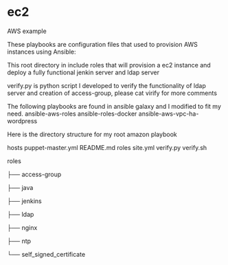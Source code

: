 # ec2
AWS example

These playbooks are configuration files that used to provision AWS instances using Ansible:

This root directory in include roles that will provision a ec2 instance and deploy a fully functional jenkin server and ldap server 

verify.py is python script I developed to verify the functionality of ldap server and creation of access-group, please cat virify for more comments

The following playbooks are found in  ansible galaxy and I modified to fit my need. 
ansible-aws-roles
ansible-roles-docker
ansible-aws-vpc-ha-wordpress

Here is the directory structure for my root amazon playbook

hosts
puppet-master.yml
README.md
roles
site.yml
verify.py
verify.sh


roles

├── access-group

├── java

├── jenkins

├── ldap

├── nginx

├── ntp

└── self_signed_certificate
 
